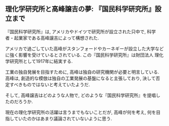 ## 理化学研究所と高峰譲吉の夢: 『国民科学研究所』設立まで

『国民科学研究所』は, アメリカやドイツで研究所が設立された只中で, 科学者・起業家である高峰譲吉によって構想された. 

アメリカで過ごしていた高峰がスタンフォードやカーネギーが設立した大学などに強く影響を受けているとされている. この『国民科学研究所』は財団法人 理化学研究所として1917年に結実する.

工業の独自発展を目指すために, 高峰は独自の研究機関が必要と明言している. 高峰は, 創造的な模倣は独自の工業発展の基盤になると主張しており, 決して否定すべきものではないと考えていたようだ.

そして, 高峰譲吉はどのような人物で, どのような『国民科学研究所』を提唱したのだろうか. 

現在の理化学研究所の活躍は言うまでもないことだが, 高峰が何を考え, 何を目指していたのかはあまり議論されていないように思う.
